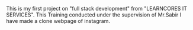 This is my first project on "full stack development" from "LEARNCORES IT SERVICES".
This Training conducted under the supervision of Mr.Sabir
I have made a clone webpage of instagram.
